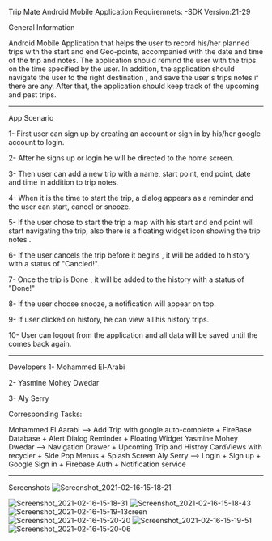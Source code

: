 Trip Mate Android Mobile Application
Requiremnets:
-SDK Version:21-29

General Information


Android Mobile Application that helps the user to record his/her planned trips with the start and end Geo-points,
accompanied with the date and time of the trip and notes.
The application should remind the user with the trips on the time specified by the user.
In addition, the application should navigate the user to the right destination , and save the user's trips notes if there are any.
After that, the application should keep track of the upcoming and past trips.

----------------------------------------------------------------------------------------------------------------------------------------

App Scenario

1- First user can sign up by creating an account or sign in by his/her google account to login.

2- After he signs up or login he will be directed to the home screen.

3- Then user can add a new trip with a name, start point, end point,  date and time in addition to trip notes.

4- When it is the time to start the trip, a dialog  appears  as a reminder and the user can start, cancel or snooze.

5- If the user chose to start the trip a map with his start and end point will start navigating the trip, also there is a floating widget icon  showing the trip notes .

6- If the user cancels the trip before it begins , it will be added to history with a status of "Cancled!".

7- Once the trip is Done , it will be added to the history with a status of "Done!"

8- If the user choose snooze, a notification  will appear on top.

9- If user clicked on history, he can view all his history trips.

10- User can logout from the application and all data will be saved until the comes back again.

----------------------------------------------------------------------------------------------------------------------------------------
Developers
1- Mohammed El-Arabi

2- Yasmine Mohey Dwedar

3- Aly Serry

Corresponding Tasks:
  
Mohammed El Aarabi --> Add Trip with google auto-complete + FireBase Database  + Alert Dialog Reminder + Floating Widget 
Yasmine Mohey Dwedar --> Navigation Drawer + Upcoming Trip and Histroy CardViews with recycler + Side Pop Menus + Splash Screen 
Aly Serry -->  Login + Sign up + Google Sign in + Firebase Auth + Notification service  

______________________________________________________________________________________________________________________________________
Screenshots
![Screenshot_2021-02-16-15-18-21](https://user-images.githubusercontent.com/58287865/108071189-1a023d80-706e-11eb-9e73-cc0894e1ceb5.png)

![Screenshot_2021-02-16-15-18-31](https://user-images.githubusercontent.com/58287865/108071170-15d62000-706e-11eb-8f1f-23f96aa3b70a.png)
![Screenshot_2021-02-16-15-18-43](https://user-images.githubusercontent.com/58287865/108071174-166eb680-706e-11eb-8ca5-22a74bc1fc17.png)
![Screenshot_2021-02-16-15-19-13](https://user-images.githubusercontent.com/58287865/108071175-17074d00-706e-11eb-9578-2c9a833891c6.png)creen
![Screenshot_2021-02-16-15-20-20](https://user-images.githubusercontent.com/58287865/108071185-1969a700-706e-11eb-9450-7f216ea39928.png)
![Screenshot_2021-02-16-15-19-51](https://user-images.githubusercontent.com/58287865/108071177-18387a00-706e-11eb-87b4-fd9d66370656.png)
![Screenshot_2021-02-16-15-20-06](https://user-images.githubusercontent.com/58287865/108071180-18d11080-706e-11eb-90b8-97fa1c7d3bd8.png)




